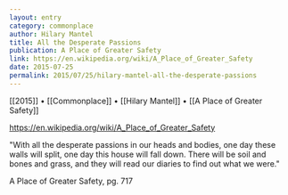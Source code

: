 ```yaml
---
layout: entry
category: commonplace
author: Hilary Mantel
title: All the Desperate Passions
publication: A Place of Greater Safety
link: https://en.wikipedia.org/wiki/A_Place_of_Greater_Safety
date: 2015-07-25
permalink: 2015/07/25/hilary-mantel-all-the-desperate-passions
---
```


[[2015]] • [[Commonplace]] • [[Hilary Mantel]] • [[A Place of Greater Safety]]

https://en.wikipedia.org/wiki/A_Place_of_Greater_Safety

"With all the desperate passions in our heads and bodies, one day these walls will split, one day this house will fall down. There will be soil and bones and grass, and they will read our diaries to find out what we were."

A Place of Greater Safety, pg. 717

